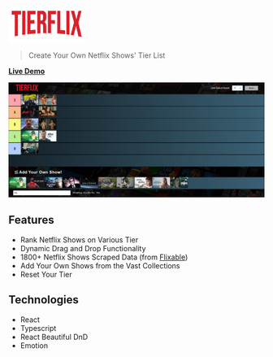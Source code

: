 <img src="public/assets/images/title.png" style="width: 150px; height: 70px"/>

> Create Your Own Netflix Shows' Tier List

[**Live Demo**](https://tierflix.dionisiusdarryl.com/)

![](./demo.png)

## Features

- Rank Netflix Shows on Various Tier
- Dynamic Drag and Drop Functionality
- 1800+ Netflix Shows Scraped Data (from [Flixable](https://flixable.com/))
- Add Your Own Shows from the Vast Collections
- Reset Your Tier

## Technologies

- React
- Typescript
- React Beautiful DnD
- Emotion

